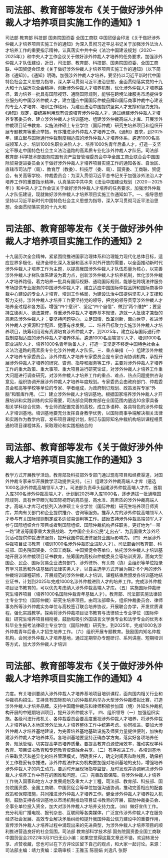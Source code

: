 # 司法部、教育部等发布《关于做好涉外仲裁人才培养项目实施工作的通知》1

司法部 教育部 科技部 国务院国资委 全国工商联 中国贸促会印发《关于做好涉外仲裁人才培养项目实施工作的通知》为深入贯彻习近平总书记关于加强涉外法治人才培养工作的重要指示精神，认真落实中共中央《法治中国建设规划（2020－2025年）》和中央人才工作会议关于做好涉外仲裁人才培养的任务要求，加强涉外仲裁人才队伍建设，近日，司法部、教育部、科技部、国务院国资委、全国工商联、中国贸促会印发《关于做好涉外仲裁人才培养项目实施工作的通知》（以下简称《通知》）。《通知》明确，加强涉外仲裁人才培养，要坚持以习近平新时代中国特色社会主义思想为指导，深入学习贯彻习近平法治思想，全面贯彻落实党的十九大和十九届历次全会精神，创新涉外仲裁人才培养机制，优化涉外仲裁人才培养路径，着力培养一批具有国际视野、通晓国际规则，能够在跨境法律服务市场提供专业服务的中国涉外仲裁人才，建立适应中国国际仲裁品牌和国际商事仲裁中心建设的专业人才培育、培训工作格局，为建设法治中国提供坚实人才支撑和智力支持。《通知》规定，要统筹利用现有资源培育涉外仲裁人才，通过组建涉外仲裁人才培养专家委员会、建立涉外仲裁人才培训基地、组建涉外仲裁高端人才库、开展涉外仲裁项目证书教育、实施法律硕士专业学位（国际仲裁）研究生培养项目和组织开展专题教育等重点举措，有序推进涉外仲裁人才培养工作。《通知》要求，到2025年，建立起与国际通行仲裁制度相适应的涉外仲裁人才培养体系，遴选1000名高端领军人才、培训1000名职业进阶人才、培养1000名青年后备人才，打造一支坚定不移走中国特色社会主义法治道路的高素质专业化涉外仲裁人才队伍。司法部 教育部 科学技术部国务院国有资产监督管理委员会中华全国工商业联合会中国国际贸易促进委员会关于做好涉外仲裁人才培养项目实施工作的通知各省、自治区、直辖市司法厅（局）、教育厅（教委）、科技厅（委、局）、国资委、工商联、贸促会，有关高等学校、仲裁委员会：为深入贯彻习近平总书记关于加强涉外法治人才培养工作的重要指示精神，认真落实中共中央《法治中国建设规划（2020－2025年）》和中央人才工作会议关于做好涉外仲裁人才培养的任务要求，加强涉外仲裁人才队伍建设，现就做好涉外仲裁人才培养项目实施工作通知如下。一、指导思想坚持以习近平新时代中国特色社会主义思想为指导，深入学习贯彻习近平法治思想，全面贯彻落实党的十九大和

# 司法部、教育部等发布《关于做好涉外仲裁人才培养项目实施工作的通知》2

十九届历次全会精神，紧紧围绕推进国家治理体系和治理能力现代化总体目标，适应世界多极化、经济全球化深入发展和高水平对外开放的需要，以全面推动新时代涉外仲裁人才培养工作为主题，以提高我国涉外仲裁人才队伍质量为核心，以完善涉外仲裁人才梯队体系建设为着力点，创新涉外仲裁人才培养机制，优化涉外仲裁人才培养路径，着力培养一批具有国际视野、通晓国际规则，能够在跨境法律服务市场提供专业服务的中国涉外仲裁人才，建立适应中国国际仲裁品牌和国际商事仲裁中心建设的专业人才培育、培训工作格局，为建设法治中国提供坚实人才支撑和智力支持。涉外仲裁人才培养工作要坚持党的领导，把党的领导贯穿涉外仲裁人才培养全过程和各方面，增强“四个意识”、坚定“四个自信”、做到“两个维护”；要坚持立德树人、德法兼修，尊重涉外仲裁人才培养基本规律，造就一大批德才兼备的高素质涉外仲裁人才；要坚持问题导向，立足国情，改革创新，面向世界，推进涉外仲裁人才资源科学配置、健康有序发展。二、培养目标聚力实施涉外仲裁人才培养项目，统筹利用现有资源培育涉外仲裁人才，到2025年，建立起与国际通行仲裁制度相适应的涉外仲裁人才培养体系，遴选1000名高端领军人才、培训1000名职业进阶人才、培养1000名青年后备人才，打造一支坚定不移走中国特色社会主义法治道路的高素质专业化涉外仲裁人才队伍。三、重点举措（一）组建涉外仲裁人才培养专家委员会。涉外仲裁人才培养专家委员会是专家咨询协调机构，承担开展涉外仲裁人才培养的研究、咨询、指导和服务等工作，主要对涉外仲裁人才培养工作的重大政策、重大事项、重大项目进行研究论证，对涉外仲裁人才培养工作重大问题进行调查研究，对涉外仲裁人才培养工作的重点、难点、热点问题提供咨询意见，组织协调开展涉外仲裁人才培养年度规划。专家委员会由政府部门、仲裁委员会和高等学校等单位的专家、学者组成，为政府制订规划、政策发挥专家“外脑”和智库作用。（二）建立涉外仲裁人才培训基地。根据国家培养涉外仲裁人才开展培训和实践训练的实际需要，司法部会同教育部在全国范围内遴选10余家具备相关学科综合优势、专业师资配置完善的高校，成立多语种、各具特色的涉外仲裁人才培训基地。培训基地要充分发挥自身教学优势，以国际商事争端解决相关法律和实践作为教学内容，发布项目课程计划，制订与国际知名仲裁机构培训课程相贯通的项目课程体系，采取理论和实践相结合的

# 司法部、教育部等发布《关于做好涉外仲裁人才培养项目实施工作的通知》3

教学方式开展教学活动。教育部及科技部外专部门通过现有项目和经费渠道，对国外仲裁专家来华开展教学活动提供支持。（三）组建涉外仲裁高端人才库（遴选1000名涉外仲裁高端领军人才）。司法部负责牵头组建涉外仲裁高端人才库，首期入库300名涉外仲裁高端人才，计划到2025年入库1000名，逐步选拔一批通晓国际规则、具有世界眼光和国际视野的高质量、高水准、高素质的涉外仲裁高端人才。高端人才库可对接列入法律硕士专业学位（国际仲裁）研究生培养项目师资库，并向有关部门和企业提供推介、咨询等服务。推荐入库的涉外仲裁高端领军人才参与有关国际规则制定或多边贸易谈判等工作。鼓励支持涉外仲裁高端领军人才参与国际组织合作项目或者到国际组织、国际仲裁机构担任职务，更好地为“一带一路”建设等国家重大发展战略、为中国企业和公民“走出去”、为我国重大涉外经贸活动提供仲裁法律服务，提升我国仲裁法律服务业国际影响力。（四）开展涉外仲裁项目证书教育（培训1000名涉外仲裁职业进阶人才）。司法部会同教育部、科技部、国务院国资委、全国工商联、中国贸促会等单位，依托涉外仲裁人才培训基地开展涉外仲裁项目证书教育，统筹国内高校和仲裁委员会等培训资源，面向大型国企、民企、国际贸易企业法务部门、涉外律所、有关商（协）会组织等单位招录有学习意愿和外语基础的法律实务人才，以自主选学方式开展为期2-6个月的涉外仲裁培训课程研修，开展规范的涉外仲裁人才培训，课程结束后颁发各培训基地结业证书，计划到2025年完成1000名涉外仲裁进阶人才的培养工作。完成涉外仲裁项目证书教育的，可以优先考虑纳入涉外仲裁高端人才库。（五）实施国际仲裁研究生培养项目（培养1000名国际仲裁青年基础人才）。教育部、司法部实施法律硕士专业学位（国际仲裁）研究生培养项目。由司法部牵头，组织仲裁委员会、律师事务所等涉外仲裁实务单位与高校签订联合培养协议，开展联合办学，开发优质课程，强化实践教学。探索将涉外仲裁项目证书教育与法律硕士专业学位（国际仲裁）研究生培养项目相衔接，鼓励和吸引外国语言文学类专业和法学专业的优秀本科毕业生报考法律硕士专业学位（国际仲裁）研究生。到2025年，完成1000名涉外仲裁青年后备人才招生培养工作。（六）组织开展专题教育。鼓励国内知名仲裁机构，会同涉外仲裁人才培养基地，通过定期举办专题研讨、系列讲座、短期培训等方式，加大涉外仲裁人才培训

# 司法部、教育部等发布《关于做好涉外仲裁人才培养项目实施工作的通知》4

力度。有关培训要纳入涉外仲裁人才培养基地项目培训课程，面向国内相关行业和仲裁机构招生。支持具有国际影响力的仲裁机构举办大型涉外仲裁模拟比赛，打造涉外仲裁人才培养品牌。支持中国籍仲裁员和律师积极参加国（境）外知名仲裁机构开展的中短期培训项目，提升涉外仲裁水平。 四、组织领导（一）加强组织实施。各级司法行政机关、各仲裁委员会要高度重视涉外仲裁人才培养，将涉外仲裁人才培养纳入本地区涉外法治人才培养整体工作中统筹考虑、协同推进。要加大涉外仲裁人才培养基地建设，为完善培养基地基础设施及师资力量提供便利，加快构建涉外仲裁人才培养体系。各培训基地要坚持正确办学方向，落实好各项培养任务，规范管理，切实提高学员培养质量。要提高教育资源使用效率，推动实现学科教育、项目证书教育和专题教育资源融合共享。（二）有序推进工作。各培训基地应采取灵活和差异化的培养管理模式，明确责任人，确定时间表和路线图，确保相关工作稳妥有序推进。涉外仲裁法律实务机构要加强对培训基地的支持，增强培养涉外仲裁人才的内生动力。要适时开展现场指导监督，及时发现并协调解决涉外仲裁人才培养工作中存在的困难和问题。（三）完善政策保障。将涉外仲裁人才培养工作纳入国家和地方人才发展规划及重大人才工程，司法部、教育部、科技部、国务院国资委、全国工商联、中国贸促会等单位加强沟通协调，推动完善相应的配套政策和保障措施，共同推进涉外仲裁人才培养工作。健全涉外仲裁人才培养投入机制，鼓励支持各培训基地以市场机制推动项目证书教育的开展，鼓励仲裁委员会、企事业单位投入资金，加大对涉外仲裁人才培养支持力度。（四）做好宣传工作。充分利用广播电视、报刊杂志、互联网等各类媒体，广泛宣传涉外仲裁人才在服务经济社会发展、高效专业解决矛盾纠纷和提升我国仲裁公信力建设中的重要作用，宣传涉外仲裁人才培养过程中涌现出来的先进典型，为涉外仲裁人才培养项目的顺利推进营造良好的社会氛围。司法部   教育部科学技术部   国务院国资委全国工商联    中国贸促会2022年3月31日无讼小编：如果您觉得这篇文章还不错，欢迎转发分享、点赞收藏，您也可以在下方评论区留下自己的观点，和大家一起讨论。来源：司法部主编：靖力责编：梁萌审核：王雅玉 陈丽娟 刘逸凡 张野

